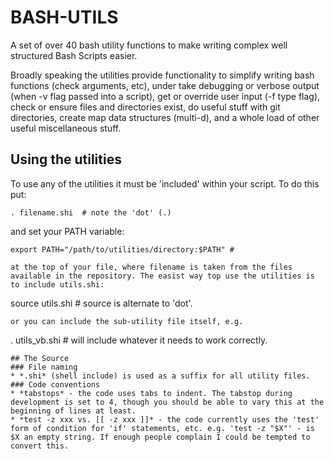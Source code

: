 # BASH-UTILS
A set of over 40 bash utility functions to make writing complex well structured Bash Scripts easier.

Broadly speaking the utilities provide functionality to simplify writing bash functions (check arguments, etc), under take debugging or verbose output (when -v flag passed into a script), get or override user input (-f type flag), check or ensure files and directories exist, do useful stuff with git directories, create map data structures (multi-d), and a whole load of other useful miscellaneous stuff.

## Using the utilities
To use any of the utilities it must  be 'included' within your script. 
To do this put:

```
. filename.shi  # note the 'dot' (.)
```

and set your PATH variable:

```
export PATH="/path/to/utilities/directory:$PATH" #

at the top of your file, where filename is taken from the files available in the repository. The easist way top use the utilities is to include utils.shi:
```
source utils.shi # source is alternate to 'dot'.
```
or you can include the sub-utility file itself, e.g.
```

. utils_vb.shi  # will include whatever it needs to work correctly.
```
## The Source
### File naming
* *.shi* (shell include) is used as a suffix for all utility files.
### Code conventions
* *tabstops* - the code uses tabs to indent. The tabstop during development is set to 4, though you should be able to vary this at the beginning of lines at least.
* *test -z xxx vs. [[ -z xxx ]]* - the code currently uses the 'test' form of condition for 'if' statements, etc. e.g. 'test -z "$X"' - is $X an empty string. If enough people complain I could be tempted to convert this.


